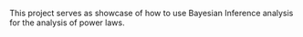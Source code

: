 This project serves as showcase of how to use Bayesian Inference analysis for the analysis of power laws.